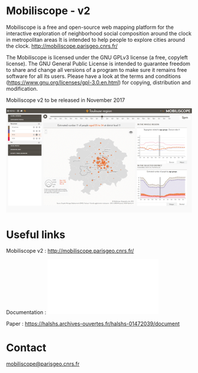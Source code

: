 # Mobiliscope - v2

Mobiliscope is a free and open-source web mapping platform for the interactive exploration of neighborhood social composition around the clock in metropolitan areas
It is intended to help people to explore cities around the clock.
http://mobiliscope.parisgeo.cnrs.fr/
 
The Mobiliscope is licensed under the GNU GPLv3 license (a free, copyleft license).
The GNU General Public License is intended to guarantee freedom to share and change all versions of a program to make sure it remains free software for all its users.
Please have a look at the terms and conditions (https://www.gnu.org/licenses/gpl-3.0.en.html) for copying, distribution and modification.

Mobiliscope v2 to be released in November 2017

![Mobiliscope v3](/img/v3.png?raw=true "")

# Useful links

Mobiliscope v2 : http://mobiliscope.parisgeo.cnrs.fr/

Documentation : ![Guide utilisateur](/MOBILISCOPE_GUIDE_UTILISATEUR.pdf?raw=true "")

Paper : https://halshs.archives-ouvertes.fr/halshs-01472039/document

# Contact
mobiliscope@parisgeo.cnrs.fr
